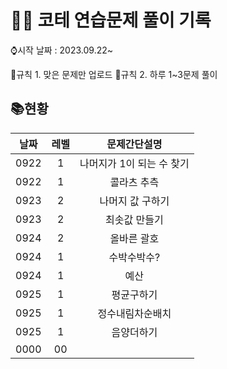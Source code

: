 # 👩‍💻 코테 연습문제 풀이 기록

⌚시작 날짜 : 2023.09.22~

📌규칙 1. 맞은 문제만 업로드
📌규칙 2. 하루 1~3문제 풀이

## 📚현황

| 날짜 | 레벨 |       문제간단설명        |
| :--: | :--: | :-----------------------: |
| 0922 |  1   | 나머지가 1이 되는 수 찾기 |
| 0922 |  1   |        콜라츠 추측        |
| 0923 |  2   |     나머지 값 구하기      |
| 0923 |  2   |       최솟값 만들기       |
| 0924 |  2   |        올바른 괄호        |
| 0924 |  1   |        수박수박수?        |
| 0924 |  1   |           예산            |
| 0925 |  1   |        평균구하기         |
| 0925 |  1   |    정수내림차순배치       |
| 0925 |  1   |       음양더하기        |
| 0000 |  00  |                           |
